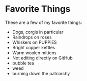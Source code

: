 # Favorite Things

These are a few of my favorite things:

- Dogs, corgis in particular
- Raindrops on roses
- Whiskers on PUPPIES
- Bright copper kettles
- Warm woolen mittens
- Not editing directly on GitHub
- bubble tea
- weed
- burning down the patriarchy
